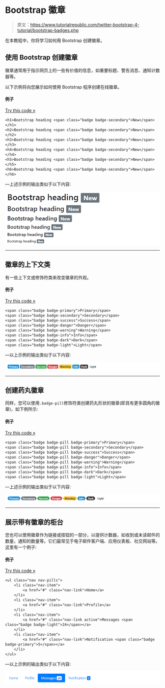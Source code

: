 # Bootstrap 徽章

> 原文：<https://www.tutorialrepublic.com/twitter-bootstrap-4-tutorial/bootstrap-badges.php>

在本教程中，你将学习如何用 Bootstrap 创建徽章。

## 使用 Bootstrap 创建徽章

徽章通常用于指示网页上的一些有价值的信息，如重要标题、警告消息、通知计数器等。

以下示例将向您展示如何使用 Bootstrap 程序创建在线徽章。

#### 例子

[Try this code »](../codelab.php?topic=bootstrap-4&file=badges "Try this code using online Editor")

```
<h1>Bootstrap heading <span class="badge badge-secondary">New</span></h1>
<h2>Bootstrap heading <span class="badge badge-secondary">New</span></h2>
<h3>Bootstrap heading <span class="badge badge-secondary">New</span></h3>
<h4>Bootstrap heading <span class="badge badge-secondary">New</span></h4>
<h5>Bootstrap heading <span class="badge badge-secondary">New</span></h5>
<h6>Bootstrap heading <span class="badge badge-secondary">New</span></h6>
```

—上述示例的输出类似于以下内容:

[![Bootstrap Badges](img/d66cfc13a4b8838318db6fee849ec433.png)](../codelab.php?topic=bootstrap-4&file=badges) 

* * *

## 徽章的上下文类

有一些上下文或修饰符类来改变徽章的外观。

#### 例子

[Try this code »](../codelab.php?topic=bootstrap-4&file=badges-emphasis-classes "Try this code using online Editor")

```
<span class="badge badge-primary">Primary</span>
<span class="badge badge-secondary">Secondary</span>
<span class="badge badge-success">Success</span>
<span class="badge badge-danger">Danger</span>
<span class="badge badge-warning">Warning</span>
<span class="badge badge-info">Info</span>
<span class="badge badge-dark">Dark</span>
<span class="badge badge-light">Light</span>
```

—以上示例的输出类似于以下内容:

[![Bootstrap Badges Emphasis Classes](img/f42162a3b4240b4c0b82f6f75f24f634.png)](../codelab.php?topic=bootstrap-4&file=badges-emphasis-classes) 

* * *

## 创建药丸徽章

同样，您可以使用`.badge-pill`修饰符类创建药丸形状的徽章(即具有更多圆角的徽章)，如下例所示:

#### 例子

[Try this code »](../codelab.php?topic=bootstrap-4&file=pill-badges "Try this code using online Editor")

```
<span class="badge badge-pill badge-primary">Primary</span>
<span class="badge badge-pill badge-secondary">Secondary</span>
<span class="badge badge-pill badge-success">Success</span>
<span class="badge badge-pill badge-danger">Danger</span>
<span class="badge badge-pill badge-warning">Warning</span>
<span class="badge badge-pill badge-info">Info</span>
<span class="badge badge-pill badge-dark">Dark</span>
<span class="badge badge-pill badge-light">Light</span>
```

—上述示例的输出类似于以下内容:

[![Bootstrap Pill Badges](img/da6518c6a2a630591f5e9ff263f86edb.png)](../codelab.php?topic=bootstrap-4&file=pill-badges) 

* * *

## 展示带有徽章的柜台

您也可以使用徽章作为链接或按钮的一部分，以提供计数器，如收到或未读邮件的数量，通知的数量等。它们最常见于电子邮件客户端、应用仪表板、社交网站等。这里有一个例子:

#### 例子

[Try this code »](../codelab.php?topic=bootstrap-4&file=badges-inside-nav "Try this code using online Editor")

```
<ul class="nav nav-pills">
    <li class="nav-item">
        <a href="#" class="nav-link">Home</a>
    </li>
    <li class="nav-item">
        <a href="#" class="nav-link">Profile</a>
    </li>
    <li class="nav-item">
        <a href="#" class="nav-link active">Messages <span class="badge badge-light">24</span></a>
    </li>
    <li class="nav-item">
        <a href="#" class="nav-link">Notification <span class="badge badge-primary">5</span></a>
    </li>
</ul>
```

—以上示例的输出类似于以下内容:

[![Bootstrap Badges inside Nav](img/fdb51e05a504b952bf726c2b34b39b37.png)](../codelab.php?topic=bootstrap-4&file=badges-inside-nav)